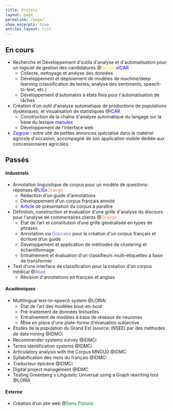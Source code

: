 ```yaml
---
title: Projets
layout: page
permalink: /page/
show_excerpts: true
entries_layout: list
---
```


## En cours
- Recherche et Développement d'outils d'analyse et d'automatisation pour un logiciel de gestion des candidatures @<a href="https://skilder.fr" style="color:#ffe135; text-decoration:none;">Skilder</a>x<a href="http://icar.cnrs.fr/recherche/interactions-cognitions/equipe-12/" style="color:blue; text-decoration:none;">ICAR</a>
  - Collecte, nettoyage et analyse des données
  - Développement et déploiement de modèles de machine/deep learning (classification de textes, analyse des sentiments, speech-to-text, etc.)
  - Développement d'automates à états finis pour l'automatisation de tâches
- Création d'un outil d'analyse automatique de productions de populations dyslexiques, et visualisation de statistiques @<a href="http://icar.cnrs.fr/recherche/interactions-cognitions/equipe-12/" style="color:blue; text-decoration:none;">ICAR</a>
  - Construction de la chaîne d'analyse automatique du langage sur la base du lexique <a href="http://www.manulex.org/fr/home.html" style="color:blue; text-decoration:none;">manulex</a>
  - Développement de l'interface web
- <a href="https://zagrow.fr/" style="color:blue; text-decoration:none;">Zagrow</a> : votre site de petites annonces spécialisé dans le matériel agricole d'occasion, accompagné de son application mobile dédiée aux concessionaires agricoles.

## Passés
#### Industriels
- Annotation linguistique de corpus pour un modèle de questions-réponses @<a href="https://www.lis-lab.fr" style="color:blue; text-decoration:none;">LIS</a>x<a href="https://hellofuture.orange.com/fr/" style="color:coral; text-decoration:none;">Orange</a>
  - Rédaction d'un guide d'annotations
  - Développement d'un corpus français annoté
  - <a href="https://ludivinero.github.io/page4/" style="color:blue; text-decoration:none;">Article</a> de présentation du corpus à paraître
- Définition, construction et évaluation d'une grille d'analyse du discours pour l'analyse de commentaires clients @<a href="https://hellofuture.orange.com/fr/" style="color:coral; text-decoration:none;">Orange</a>
  - État de l’art et constitution d’une grille généralisée en types de phrases
  - Annotation via <a href="https://doccano.github.io/doccano/" style="color:slateblue; text-decoration:none;">Doccano</a> pour la création d'un corpus français et écriture d'un guide
  - Développement et application de méthodes de clustering et échantillonnage
  - Entraînement et évaluation d'un classifieurs multi-étiquettes à base de transformer
- Test d'une interface de classification pour la création d'un corpus médical @<a href="https://www.aliae.io" style="color:slateblue; text-decoration:none;">Aliae</a>
  - Révision d'annotations en français et anglais

#### Académiques
- Multilingual text-to-speech system @LORIA<a href="https://github.com/ludivinero/multilingual-text-to-speech-system-software-project" style="text-decoration:none;">ℹ️</a>
  - État de l’art des modèles bout-en-bout
  - Pré-traitement de données textuelles
  - Entraînement de modèles à base de réseaux de neurones
  - Mise en place d'une plate-forme d'évaluation subjective
- Études de la population du Grand Est (source: INSEE) par des méthodes de data mining @IDMC<a href="https://github.com/ludivinero/data-mining-project" style="text-decoration:none;">ℹ️</a>
- Recommender systems survey @IDMC<a href="https://github.com/ludivinero/Recommendation_System" style="text-decoration:none;">ℹ️</a>
- Terms identification systems @IDMC<a href="https://github.com/ludivinero/terminology_project" style="text-decoration:none;">ℹ️</a>
- Articulatory analysis with the Corpus MNGU0 @IDMC
- Syllabification des mots du français @IDMC<a href="https://github.com/ludivinero/syllabification_projet" style="text-decoration:none;">ℹ️</a>
- Traducteur épicène @IDMC<a href="https://github.com/ludivinero/Traducteur_epicene" style="text-decoration:none;">ℹ️</a>
- Digital project management @IDMC
- Testing Greenberg's Linguistic Universal using a Graph rewriting tool @LORIA

#### Externe
- Création d'un site web @<a href="http://sanspistons.fr" style="color:green; text-decoration:none;">Sans Pistons</a>
